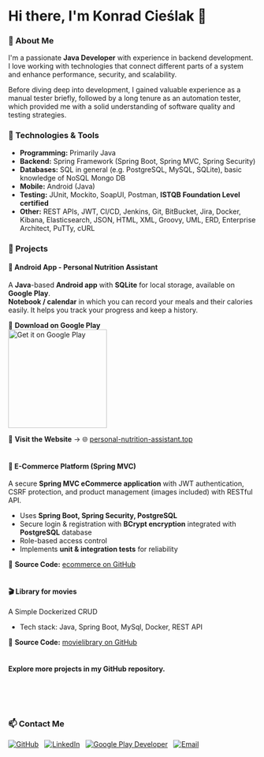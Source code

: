 # Hi there, I'm Konrad Cieślak 👋

### 🚀 About Me
I'm a passionate **Java Developer** with experience in backend development. I love working with technologies that connect different parts of a system and enhance performance, security, and scalability.

Before diving deep into development, I gained valuable experience as a manual tester briefly, followed by a long tenure as an automation tester, which provided me with a solid understanding of software quality and testing strategies.

### 🔧 Technologies & Tools
- **Programming:** Primarily Java
- **Backend:** Spring Framework (Spring Boot, Spring MVC, Spring Security)
- **Databases:** SQL in general (e.g. PostgreSQL, MySQL, SQLite), basic knowledge of NoSQL Mongo DB
- **Mobile:** Android (Java)
- **Testing:** JUnit, Mockito, SoapUI, Postman, **ISTQB Foundation Level certified**
- **Other:** REST APIs, JWT, CI/CD, Jenkins, Git, BitBucket, Jira, Docker, Kibana, Elasticsearch, JSON, HTML, XML, Groovy, UML, ERD, Enterprise Architect, PuTTy, cURL

### 📌 Projects
#### 📱 Android App - Personal Nutrition Assistant
A **Java**-based **Android app** with **SQLite** for local storage, available on **Google Play**.   
**Notebook / calendar** in which you can record your meals and their calories easily. It helps you track your progress and keep a history.

🔹 **Download on Google Play**   
<a href='https://play.google.com/store/apps/details?id=com.kcieslak.osobistyasystentzywieniowy'><img alt='Get it on Google Play' src='https://play.google.com/intl/en_us/badges/static/images/badges/en_badge_web_generic.png' width="200"/></a>

🔹 **Visit the Website** → 🌐 [personal-nutrition-assistant.top](https://personal-nutrition-assistant.top/)
<br/><br/>
#### 🛒 E-Commerce Platform (Spring MVC)
A secure **Spring MVC eCommerce application** with JWT authentication, CSRF protection, and product management (images included) with RESTful API.  
- Uses **Spring Boot, Spring Security, PostgreSQL**  
- Secure login & registration with **BCrypt encryption** integrated with **PostgreSQL** database
- Role-based access control
- Implements **unit & integration tests** for reliability

📂 **Source Code:** [ecommerce on GitHub](https://github.com/kerpoz/ecommerce)
<br/><br/>
#### 🎬 Library for movies
A Simple Dockerized CRUD 
- Tech stack: Java, Spring Boot, MySql, Docker, REST API

📂 **Source Code:** [movielibrary on GitHub](https://github.com/kerpoz/movielibrary)
<br/><br/>
#### Explore more projects in my GitHub repository.
<br/><br/><br/>

 ### 📫 Contact Me
[![GitHub](https://img.shields.io/badge/GitHub-%23181717.svg?style=for-the-badge&logo=github&logoColor=white)](https://github.com/kerpoz) &nbsp;
[![LinkedIn](https://img.shields.io/badge/LinkedIn-%230A66C2.svg?style=for-the-badge&logo=linkedin&logoColor=white)](https://linkedin.com/in/konrad-cieślak-283335193) &nbsp;
[![Google Play Developer](https://img.shields.io/badge/Google%20Play-%23234F34.svg?style=for-the-badge&logo=google-play&logoColor=white)](https://play.google.com/store/apps/developer?id=kerpoz) &nbsp;
[![Email](https://img.shields.io/badge/Email-%23D14836.svg?style=for-the-badge&logo=gmail&logoColor=white)](mailto:konrad.cieslak.kerpoz@gmail.com)   

